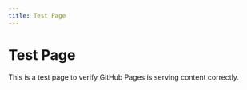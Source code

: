 ```yaml
---
title: Test Page
---
```


# Test Page

This is a test page to verify GitHub Pages is serving content correctly.